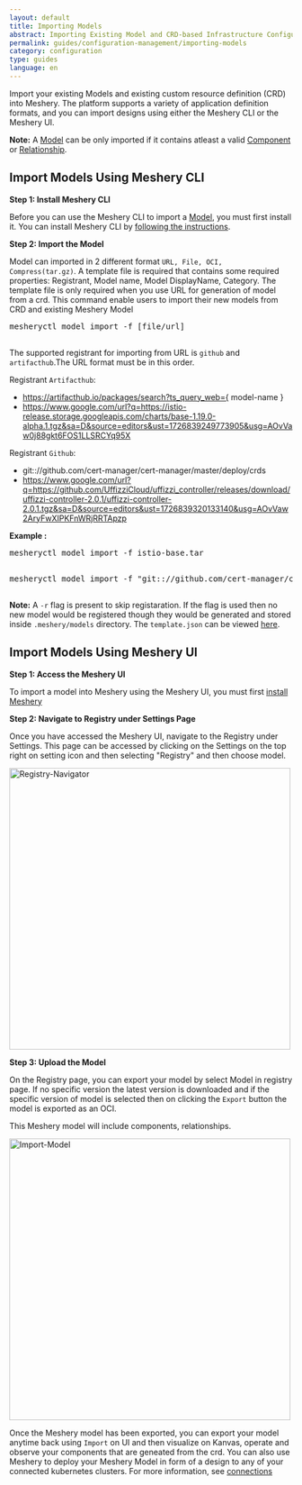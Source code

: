 ```yaml
---
layout: default
title: Importing Models
abstract: Importing Existing Model and CRD-based Infrastructure Configurations into Meshery as Model
permalink: guides/configuration-management/importing-models
category: configuration
type: guides
language: en
---
```


Import your existing Models and existing custom resource definition (CRD) into Meshery. The platform supports a variety of application definition formats, and you can import designs using either the Meshery CLI or the Meshery UI.

**Note:** A [Model](/concepts/logical/models) can be only imported if it contains atleast a valid [Component](/concepts/logical/components) or [Relationship](/concepts/logical/relationships).

## Import Models Using Meshery CLI

**Step 1: Install Meshery CLI**

Before you can use the Meshery CLI to import a [Model](/concepts/logical/models), you must first install it. You can install Meshery CLI by [following the instructions]({{site.baseurl}}/installation#install-mesheryctl).


**Step 2: Import the Model**

Model can imported in 2 different format ```URL, File, OCI, Compress(tar.gz)```. A template file is required that contains some required properties: Registrant, Model name, Model DisplayName, Category. The template file is only required when you use URL for generation of model from a crd. This command enable users to import their new models from CRD and existing Meshery Model

<pre class="codeblock-pre">
<div class="codeblock"><div class="clipboardjs">mesheryctl model import -f [file/url] </div></div>
</pre>

The supported registrant for importing from URL is `github` and `artifacthub`.The URL format must be in this order.


Registrant `Artifacthub`:
- https://artifacthub.io/packages/search?ts_query_web={ model-name } 
- https://www.google.com/url?q=https://istio-release.storage.googleapis.com/charts/base-1.19.0-alpha.1.tgz&sa=D&source=editors&ust=1726839249773905&usg=AOvVaw0j88gkt6FOS1LLSRCYq95X 

Registrant `Github`:
- git:://github.com/cert-manager/cert-manager/master/deploy/crds
- https://www.google.com/url?q=https://github.com/UffizziCloud/uffizzi_controller/releases/download/uffizzi-controller-2.0.1/uffizzi-controller-2.0.1.tgz&sa=D&source=editors&ust=1726839320133140&usg=AOvVaw2AryFwXIPKFnWRjRRTApzp


**Example :**

<pre class="codeblock-pre">
<div class="codeblock"><div class="clipboardjs">mesheryctl model import -f istio-base.tar</div></div>
</pre>

<pre class="codeblock-pre">
<div class="codeblock"><div class="clipboardjs">mesheryctl model import -f "git:://github.com/cert-manager/cert-manager/master/deploy/crds" -t template.json</div></div>
</pre>


**Note:** A `-r` flag is present to skip registaration. If the flag is used then no new model would be registered though they would be generated and stored inside `.meshery/models` directory.
The `template.json` can be viewed [here](#).



## Import Models Using Meshery UI

**Step 1: Access the Meshery UI**

To import a model into Meshery using the Meshery UI, you must first [install Meshery](/installation/quick-start)

**Step 2: Navigate to Registry under Settings Page**

Once you have accessed the Meshery UI, navigate to the Registry under Settings. This page can be accessed by clicking on the Settings on the top right on setting icon and then selecting "Registry" and then choose model.

<a href="{{ site.baseurl }}/assets/img/export/Registry.png"><img alt="Registry-Navigator" style="width:500px;height:auto;" src="{{ site.baseurl }}/assets/img/export/Registry.png" /></a>

**Step 3: Upload the Model**

On the Registry page, you can export your model by select Model in registry page. If no specific version the latest version is downloaded and if the specific version of model is selected then on clicking the `Export` button the model is exported as an OCI.

This Meshery model will include components, relationships.

<a href="{{ site.baseurl }}/assets/img/import/ImportingModel.png"><img alt="Import-Model" style="width:500px;height:auto;" src="{{ site.baseurl }}/assets/img/import/ImportingModel.png" /></a>

Once the Meshery model has been exported, you can export your model anytime back using `Import` on UI and then visualize on Kanvas, operate and observe your components that are geneated from the crd. You can also use Meshery to deploy your Meshery Model in form of a design to any of your connected kubernetes clusters. For more information, see [connections](/installation/kubernetes)

